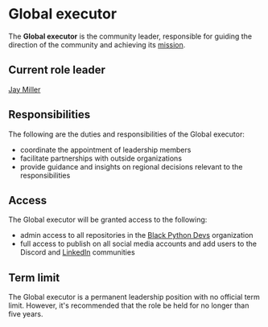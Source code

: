 # Global executor

The **Global executor** is the community leader, responsible for guiding the direction of the community and achieving its [mission](https://blackpythondevs.github.io/about).

## Current role leader

[Jay Miller](https://github.com/kjaymiller)

## Responsibilities

The following are the duties and responsibilities of the Global executor:

- coordinate the appointment of leadership members
- facilitate partnerships with outside organizations
- provide guidance and insights on regional decisions relevant to the responsibilities

## Access

The Global executor will be granted access to the following:

- admin access to all repositories in the [Black Python Devs](https://github.com/orgs/BlackPythonDevs) organization
- full access to publish on all social media accounts and add users to the Discord and [LinkedIn](https://www.linkedin.com/groups/14336241/) communities

## Term limit

The Global executor is a permanent leadership position with no official term limit. However, it's recommended that the role be held for no longer than five years.